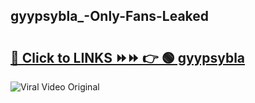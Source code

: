 
 ## gyypsybla_-Only-Fans-Leaked

# <h2><a href="https://clipsfans.com/gyypsybla_&ref=git">🔗 Click to LINKS ⏩⏩ 👉 🟢 gyypsybla  </a></h2>

<a href="https://clipsfans.com/gyypsybla_&ref=git" rel="nofollow" data-target="animated-image.originalLink"><img src="https://i.ibb.co.com/xMMVF88/686577567.gif" alt="Viral Video Original" style="max-width: 100%; display: inline-block;" data-target="animated-image.originalImage"></a>
